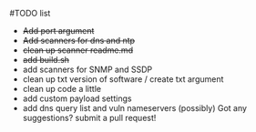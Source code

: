 #TODO list 
 * ~~Add port argument~~
 * ~~Add scanners for dns and ntp~~
 * ~~clean up scanner readme.md~~
 * ~~add build.sh~~
 * add scanners for SNMP and SSDP
 * clean up txt version of software / create txt argument
 * clean up code a little 
 * add custom payload settings
 * add dns query list and vuln nameservers (possibly)
Got any suggestions? submit a pull request!
